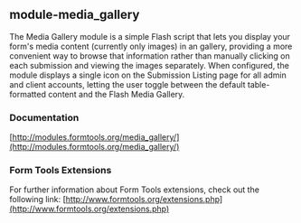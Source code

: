 ## module-media_gallery

The Media Gallery module is a simple Flash script that lets you display your form's media content (currently only images) in an gallery, providing a more convenient way to browse that information rather than manually clicking on each submission and viewing the images separately. When configured, the module displays a single icon on the Submission Listing page for all admin and client accounts, letting the user toggle between the default table-formatted content and the Flash Media Gallery.

### Documentation

[http://modules.formtools.org/media_gallery/](http://modules.formtools.org/media_gallery/)
 
### Form Tools Extensions

For further information about Form Tools extensions, check out the following link:
[http://www.formtools.org/extensions.php](http://www.formtools.org/extensions.php)
